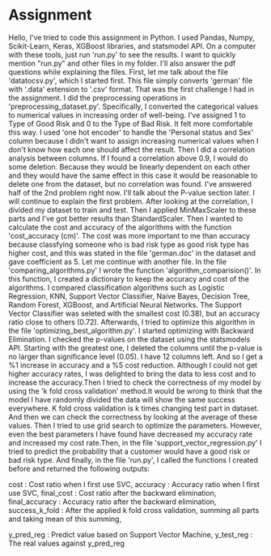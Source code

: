 # Assignment
Hello,
I've tried to code this assignment in Python. I used Pandas, Numpy, Scikit-Learn, Keras, XGBoost libraries, and statsmodel API. On a computer with these tools, just run 'run.py' to see the results. I want to quickly mention "run.py" and other files in my folder. I'll also answer the pdf questions while explaining the files. First, let me talk about the file 'datatocsv.py', which I started first. This file simply converts 'german' file with '.data' extension to '.csv' format. That was the first challenge I had in the assignment.
I did the preprocessing operations in 'preprocessing_dataset.py'.
Specifically, I converted the categorical values to numerical values in increasing order of well-being. I've assigned 1 to Type of Good Risk and 0 to the Type of Bad Risk. It felt more comfortable this way. I used 'one hot encoder'
to handle the 'Personal status and Sex' column because I didn't want to assign increasing numerical values when I don't know how each one should affect the result.
Then I did a correlation analysis between columns. If I found a correlation above 0.9, I would do some deletion.
Because they would be linearly dependent on each other and they would have the same effect in this case it would be reasonable to delete one from the dataset, but no correlation was found. I've answered half of the 2nd problem right now. I'll talk about the P-value section later.
I will continue to explain the first problem. After looking at the correlation, I divided my dataset to train and test. Then I applied MinMaxScaler to these parts and I've got better results than StandardScaler. Then I wanted to calculate the cost and accuracy of the algorithms with the function 'cost_accuracy (cm)'. The cost was more important to me than accuracy because classfying someone who is bad risk type as good risk type has higher cost, and this was stated in the file 'german.doc' in the dataset and gave coefficient as 5. Let me continue with another file. In the file 'comparing_algorithms.py' I wrote the function 'algorithm_comparision()'. In this function, I created a dictionary to keep the accuracy and cost of the algorithms.
I compared classification algorithms such as Logistic Regression, KNN, Support Vector Classifier, Naive Bayes, Decision Tree, Random Forest, XGBoost, and Artificial Neural Networks. The Support Vector Classifier was seleted with the smallest cost (0.38), but an accuracy ratio close to others (0.72). Afterwards, I tried to optimize this algorithm in the file 'optimizing_best_algorithm.py'.
I started optimizing with Backward Elimination.
I checked the p-values on the dataset using the statsmodels API. Starting with the greatest one, I deleted the columns until the p-value is no larger than significance level (0.05).
I have 12 columns left. And so I get a %1 increase in accuracy and a %5 cost reduction. Although I could not get higher accuracy rates, I was delighted to bring the data to less cost and to increase the accuracy.Then I tried to check the correctness of my model by using the 'k fold cross validation' method.It would be wrong to think that the model I have randomly divided the data will show the same success everywhere. K fold cross validation is k times changing test part in dataset. And then we can check the correctness by looking at the average of these values. Then I tried to use grid search to optimize the parameters. However, even the best parameters I have found have decreased my accuracy rate and increased my cost rate.Then, in the file 'support_vector_regression.py' I tried to predict the probability that a customer would have a good risk or bad risk type. And finally, in the file 'run.py', I called the functions I created before and returned the following outputs:

cost : Cost ratio when I first use SVC,
accuracy : Accuracy ratio when I first use SVC,
final_cost : Cost ratio after the backward elimination,
final_accuracy : Accuracy ratio after the backward elimination,
success_k_fold : After the applied k fold cross validation, summing all parts and taking mean of this summing,

y_pred_reg	: Predict value based on Support Vector Machine,
y_test_reg : The real values against y_pred_reg
